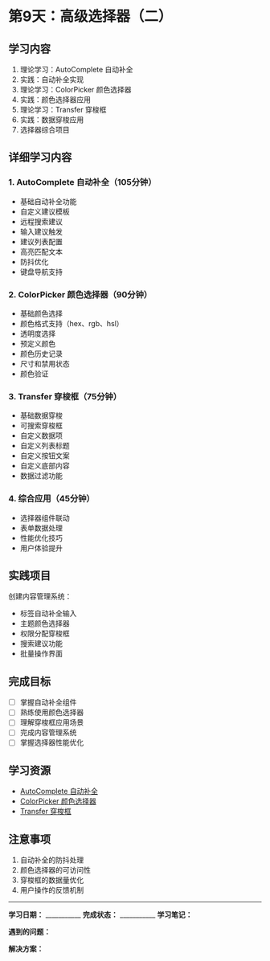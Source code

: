 # 第9天：高级选择器（二）

## 学习内容
1. 理论学习：AutoComplete 自动补全
2. 实践：自动补全实现
3. 理论学习：ColorPicker 颜色选择器
4. 实践：颜色选择器应用
5. 理论学习：Transfer 穿梭框
6. 实践：数据穿梭应用
7. 选择器综合项目

## 详细学习内容

### 1. AutoComplete 自动补全（105分钟）
- 基础自动补全功能
- 自定义建议模板
- 远程搜索建议
- 输入建议触发
- 建议列表配置
- 高亮匹配文本
- 防抖优化
- 键盘导航支持

### 2. ColorPicker 颜色选择器（90分钟）
- 基础颜色选择
- 颜色格式支持（hex、rgb、hsl）
- 透明度选择
- 预定义颜色
- 颜色历史记录
- 尺寸和禁用状态
- 颜色验证

### 3. Transfer 穿梭框（75分钟）
- 基础数据穿梭
- 可搜索穿梭框
- 自定义数据项
- 自定义列表标题
- 自定义按钮文案
- 自定义底部内容
- 数据过滤功能

### 4. 综合应用（45分钟）
- 选择器组件联动
- 表单数据处理
- 性能优化技巧
- 用户体验提升

## 实践项目
创建内容管理系统：
- 标签自动补全输入
- 主题颜色选择器
- 权限分配穿梭框
- 搜索建议功能
- 批量操作界面

## 完成目标
- [ ] 掌握自动补全组件
- [ ] 熟练使用颜色选择器
- [ ] 理解穿梭框应用场景
- [ ] 完成内容管理系统
- [ ] 掌握选择器性能优化

## 学习资源
- [AutoComplete 自动补全](https://element-plus.org/zh-CN/component/autocomplete.html)
- [ColorPicker 颜色选择器](https://element-plus.org/zh-CN/component/color-picker.html)
- [Transfer 穿梭框](https://element-plus.org/zh-CN/component/transfer.html)

## 注意事项
1. 自动补全的防抖处理
2. 颜色选择器的可访问性
3. 穿梭框的数据量优化
4. 用户操作的反馈机制

---

**学习日期：** ___________
**完成状态：** ___________
**学习笔记：**



**遇到的问题：**



**解决方案：**